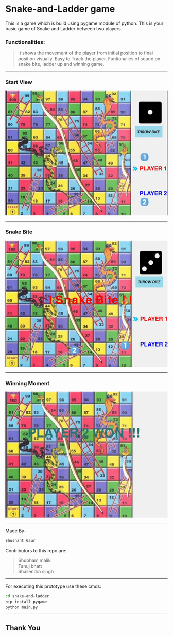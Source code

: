 # Snake-and-Ladder game
This is a game which is build using pygame module of python.
This is your basic game of Snake and Ladder between two players. 
### Functionalities:
>It shows the movement of the player from initial position to final position visually.
>Easy to Track the player. 
>Funtionalies of sound on snake bite, ladder up and winning game.
___
### Start View
!["Game Start View"](images\game_view.png "As the Game starts")
___
### Snake Bite
!["Snake Bite"](images\\snake_Bite.png "At 56 there was a snake so player 2 moves to 15")
___
### Winning Moment
!["Winning Moment"](images\Winning_moment.png "Player Two won and the game ends")
___

Made By- 
```python
Shushant Gaur
```
Contributors to this repo are:
>Shubham malik<br>
>Tanuj bhatt<br>
>Shailendra singh
---
For executing this prototype use these cmds:
```bash
cd snake-and-ladder
pip install pygame
python main.py
```
***
## Thank You